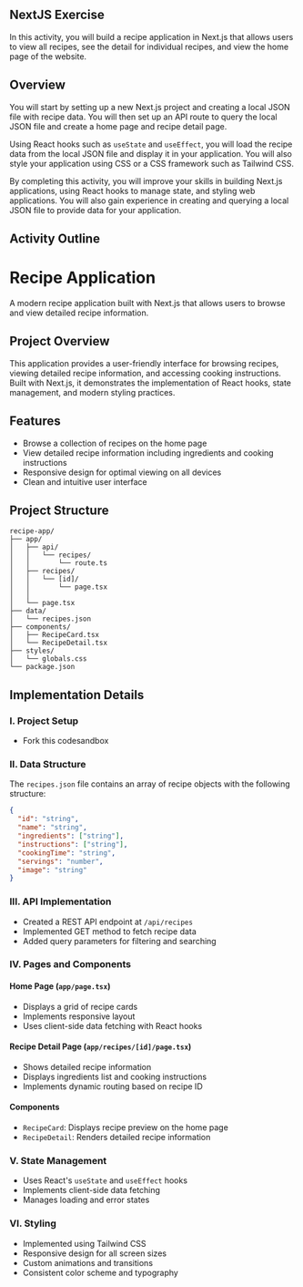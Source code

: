 ## NextJS Exercise

In this activity, you will build a recipe application in Next.js that allows users to view all recipes, see the detail for individual recipes, and view the home page of the website.

## Overview

You will start by setting up a new Next.js project and creating a local JSON file with recipe data. You will then set up an API route to query the local JSON file and create a home page and recipe detail page.

Using React hooks such as `useState` and
`useEffect`, you will load the recipe data from the local JSON file and display it in your application. You will also style your application using CSS or a CSS framework such as Tailwind CSS.

By completing this activity, you will improve your skills in building Next.js applications, using React hooks to manage state, and styling web applications. You will also gain experience in creating and querying a local JSON file to provide data for your application.

## Activity Outline

# Recipe Application

A modern recipe application built with Next.js that allows users to browse and view detailed recipe information.

## Project Overview

This application provides a user-friendly interface for browsing recipes, viewing detailed recipe information, and accessing cooking instructions. Built with Next.js, it demonstrates the implementation of React hooks, state management, and modern styling practices.

## Features

- Browse a collection of recipes on the home page
- View detailed recipe information including ingredients and cooking instructions
- Responsive design for optimal viewing on all devices
- Clean and intuitive user interface

## Project Structure

```
recipe-app/
├── app/
│   ├── api/
│   │   └── recipes/
│   │       └── route.ts
│   ├── recipes/
│   │   └── [id]/
│   │       └── page.tsx
│   │
│   └── page.tsx
├── data/
│   └── recipes.json
├── components/
│   ├── RecipeCard.tsx
│   └── RecipeDetail.tsx
├── styles/
│   └── globals.css
└── package.json
```

## Implementation Details

### I. Project Setup

- Fork this codesandbox

### II. Data Structure

The `recipes.json` file contains an array of recipe objects with the following structure:

```json
{
  "id": "string",
  "name": "string",
  "ingredients": ["string"],
  "instructions": ["string"],
  "cookingTime": "string",
  "servings": "number",
  "image": "string"
}
```

### III. API Implementation

- Created a REST API endpoint at `/api/recipes`
- Implemented GET method to fetch recipe data
- Added query parameters for filtering and searching

### IV. Pages and Components

#### Home Page (`app/page.tsx`)

- Displays a grid of recipe cards
- Implements responsive layout
- Uses client-side data fetching with React hooks

#### Recipe Detail Page (`app/recipes/[id]/page.tsx`)

- Shows detailed recipe information
- Displays ingredients list and cooking instructions
- Implements dynamic routing based on recipe ID

#### Components

- `RecipeCard`: Displays recipe preview on the home page
- `RecipeDetail`: Renders detailed recipe information

### V. State Management

- Uses React's `useState` and `useEffect` hooks
- Implements client-side data fetching
- Manages loading and error states

### VI. Styling

- Implemented using Tailwind CSS
- Responsive design for all screen sizes
- Custom animations and transitions
- Consistent color scheme and typography
